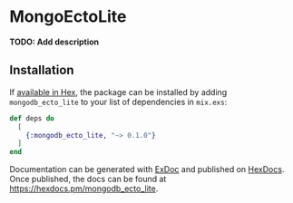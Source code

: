 # MongoEctoLite

**TODO: Add description**

## Installation

If [available in Hex](https://hex.pm/docs/publish), the package can be installed
by adding `mongodb_ecto_lite` to your list of dependencies in `mix.exs`:

```elixir
def deps do
  [
    {:mongodb_ecto_lite, "~> 0.1.0"}
  ]
end
```

Documentation can be generated with [ExDoc](https://github.com/elixir-lang/ex_doc)
and published on [HexDocs](https://hexdocs.pm). Once published, the docs can
be found at <https://hexdocs.pm/mongodb_ecto_lite>.

